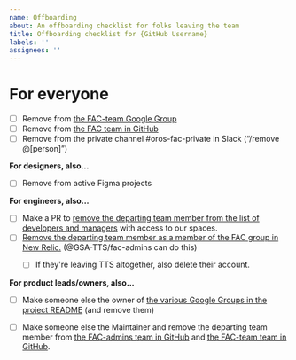 ```yaml
---
name: Offboarding
about: An offboarding checklist for folks leaving the team
title: Offboarding checklist for {GitHub Username}
labels: ''
assignees: ''
---
```


# For everyone

- [ ] Remove from [the FAC-team Google Group](https://groups.google.com/a/gsa.gov/g/fac-team/members)
- [ ] Remove from [the FAC team in GitHub](https://github.com/orgs/GSA-TTS/teams/fac-team/members)
- [ ] Remove from the private channel #oros-fac-private in Slack (“/remove @[person]”)

**For designers, also...**

- [ ] Remove from active Figma projects

**For engineers, also...**

- [ ] Make a PR to [remove the departing team member from the list of developers and managers](https://github.com/GSA-TTS/FAC/tree/main/terraform/management/config.tf) with access to our spaces.
- [ ] [Remove the departing team member as a member of the FAC group in New Relic.](https://one.newrelic.com/admin-portal/organizations/users-list) (@GSA-TTS/fac-admins can do this)
    - [ ] If they're leaving TTS altogether, also delete their account. 


**For product leads/owners, also...**

- [ ] Make someone else the owner of [the various Google Groups in the project README](https://docs.google.com/document/d/1g8nYqYS_ifFlZB-DBgfeSoJRMB__EqWsmLnacyk-bDI/edit#heading=h.81zynabayrrg) (and remove them)
- [ ] Make someone else the Maintainer and remove the departing team member from [the FAC-admins team in GitHub](https://github.com/orgs/GSA-TTS/teams/fac-admins/members) and [the FAC-team team in GitHub](https://github.com/orgs/GSA-TTS/teams/fac-team/members).


